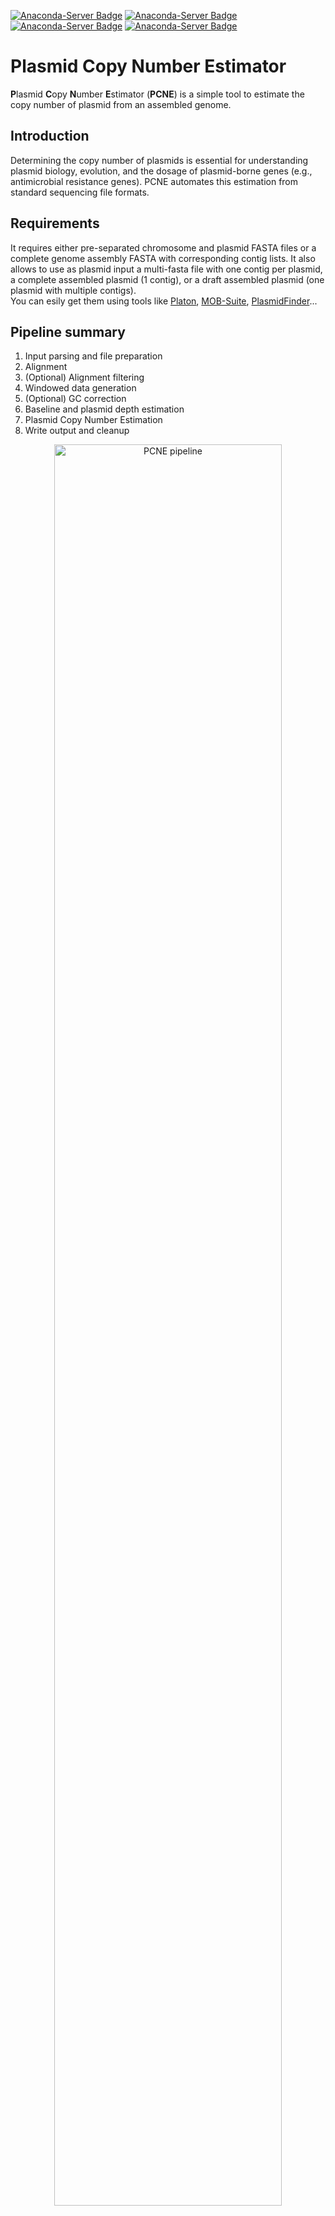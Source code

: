 [![Anaconda-Server Badge](https://anaconda.org/bioconda/pcne/badges/version.svg)](https://anaconda.org/bioconda/pcne)
[![Anaconda-Server Badge](https://anaconda.org/bioconda/pcne/badges/downloads.svg)](https://anaconda.org/bioconda/pcne)
[![Anaconda-Server Badge](https://anaconda.org/bioconda/pcne/badges/latest_release_date.svg)](https://anaconda.org/bioconda/pcne)
[![Anaconda-Server Badge](https://anaconda.org/bioconda/pcne/badges/license.svg)](https://anaconda.org/bioconda/pcne)

# Plasmid Copy Number Estimator
**P**lasmid **C**opy **N**umber **E**stimator (**PCNE**) is a simple tool to estimate the copy number of plasmid from an assembled genome. <br>
## Introduction
Determining the copy number of plasmids is essential for understanding plasmid biology, evolution, and the dosage of plasmid-borne genes (e.g., antimicrobial resistance genes). PCNE automates this estimation from standard sequencing file formats. <br>

## Requirements
It requires either pre-separated chromosome and plasmid FASTA files or a complete genome assembly FASTA with corresponding contig lists. It also allows to use as plasmid input a multi-fasta file with one contig per plasmid, a complete assembled plasmid (1 contig), or a draft assembled plasmid (one plasmid with multiple contigs). <br>
You can esily get them using tools like [Platon](https://github.com/oschwengers/platon), [MOB-Suite](https://github.com/phac-nml/mob-suite), [PlasmidFinder](https://github.com/genomicepidemiology/plasmidfinder)...

## Pipeline summary
1) Input parsing and file preparation
2) Alignment
3) (Optional) Alignment filtering
4) Windowed data generation
5) (Optional) GC correction
6) Baseline and plasmid depth estimation
7) Plasmid Copy Number Estimation
8) Write output and cleanup

<p align="center">
  <img title="PCNE pipeline" src="figure/Workflow_v2.0.0.png" width=85%>

## Dependencies
The tool relies on the following softwares, which will be installed automatically by Conda:<br>
1) **BWA** (tested with v0.7.18)<br>
2) **Samtools** (tested with v1.20)<br>
4) **bedtools** (tested with v2.31.1)
5) **R** (tested with v4.4.3)<br>
6) **R Packages**: readr (v2.1.5), dplyr (v1.1.4), ggplot2(v3.5.2), purrr(v1.0.0)<br>

## Installation
### Bioconda [![install with bioconda](https://img.shields.io/badge/install%20with-bioconda-blue.svg?style=flat)](http://bioconda.github.io/recipes/pcne/README.html)

Install Plasmid Copy Number Estimator via [BioConda](https://bioconda.github.io/)<br>
1) **Set up Conda Channels:**<br>

```
conda config --add channels defaults
conda config --add channels bioconda
conda config --add channels conda-forge
```
2) **Create a new environment and install:**<br>
```
conda create -n pcne_env -c conda-forge -c bioconda pcne
conda activate pcne_env
```
### Docker [![Static Badge](https://img.shields.io/badge/Install_with-Docker-green)](https://hub.docker.com/explore)
You can use [Docker](https://hub.docker.com/repository/docker/riccabolla/pcne/general):

```
docker pull riccabolla/pcne:2.0.0
docker run riccabolla/pcne:2.0.0 pcne -h
```
### Ubuntu
```
sudo apt install -y bwa samtools r-base bedtools bc
R
install.packages(c("readr", "dplyr", "ggplot2", "purrr"))
q()
git clone https://github.com/riccabolla/PCNE.git 
bash PCNE/bin/pcne -h
```
## Quick Usage
```
pcne -c <chromosome.fasta> -p <plasmid.fasta> -r <reads_R1.fastq.gz> -R <reads_R2.fastq.gz> [-t <threads>] [-o <output_prefix>]
```
## Command line options
```
  -c, --chromosome <file>    Path to chromosome FASTA file (Required)  
  -p, --plasmid <file>       Path to plasmid FASTA file (Required)  
                             Use with `--single-plasmid` if file contains one fragmented plasmid  
  -a, --assembly <file>      Path to the assembled genome FASTA file (Required)  
  -C, --chr-list <file>      Path to file containing chromosome contig names (Required)  
  -P, --plasmid-list <file>  Path to file containing plasmid contig names (Required)  
  -r, --reads1 <file>        Path to forward reads (FASTQ) (Mandatory)  
  -R, --reads2 <file>        Path to reverse reads (FASTQ) (Mandatory)  
  -Q, --min-quality <int>    Minimum mapping quality (MQ) for read filtering (default: OFF)  
  -F, --filter <int>         SAM flag to exclude reads (default: OFF)  
  -l, --plot                 Generate a plot of estimated copy numbers (.png)  
  -s, --single-plasmid       Treat all contigs in `-p` FASTA as one fragmented plasmid  
  --gc-correction            Enable GC-correction
  --gc-frac <float>          Specify LOESS smoothing fraction (default: AUTO)
  --gc-window <int>          Specify windows-size (default: 1000 bp)
  --gc-plot <file>           Generate GC plot
  -t, --threads <int>        Number of threads to use (default: 1)  
  -o, --output <str>         Prefix for output files (default: pcne)  
  -k, --keep-intermediate    Keep intermediate files (default: OFF)  
  -v, --version              Show version information  
  -h, --help                 Show help message 
```

# Run the tool

The tool can be run in two different ways: <br>
**Mode 1**: it requires two separate `FASTA` files for chromosome and plasmid(s). <br>
```
#Example Mode 1
pcne \ 
  -c my_sample.chromosome.fasta \ 
  -p my_sample.plasmid.fasta \ 
  -r my_sample_R1.fastq.gz \ 
  -R my_sample_R2.fastq.gz \ 
  -t 8 \ 
  -o my_sample_pcne
```
**Mode 2**: it requires an assembled `FASTA` file, a list file with contig(s) assigned to chromosome, and a list file of contig(s) assigned to plasmid(S).
The list should be structured as follow:
```
plasmid1_contig
plasmid2_contig
plasmid3_contig
...
```
```
#Example Mode 2
pcne \ 
  -a my_sample_assembly.fasta \
  -C chromosome.list \
  -P plasmid.list \ 
  -r my_sample_R1.fastq.gz \ 
  -R my_sample_R2.fastq.gz \ 
  -t 8 \ 
  -o my_sample_pcne
```
**Note**: if files are not in the working folder, provide the PATH. <br>

For both modes the main output is a `TSV` file. <br>
Example `output.tsv`: <br>

|sample | plasmid_contig |length | mean_depth |baseline_mean_depth |normalization_mode |estimated_copy_number |
|---|---|---|---|---|---|---|
|isolate_1|plasmid_contig_ 1|54321 |152.75|31.45|Whole_Chromosome|4.86|
|isolate_1|plasmid_contig_2_IncFIB|9876|28.50|31.45|Whole_Chromosome|0.91|
|...|...|...|...|...|...|...| 

Columns: <br>
* **sample**: Name of the output file
* **plasmid_contig**: Name of the plasmid contig (from the input plasmid FASTA).<br>
* **length**: Length of the plasmid contig in base pairs.<br>
* **mean_depth**: Average sequencing depth calculated for this plasmid contig.<br>
* **baseline_mean_depth**: Baseline coverage depth.<br>
* **normalization mdoe**: how baseline coverage depth was calculated <br>
* **estimated_copy_number**: The calculated copy number (mean_depth / baseline_mean_depth).<br>

## Summarizing multiple results
After running pcne in batch on multiple isolates, you can use `pcne_summary` to combine all results together and generate a summary plot.

```
cd $working_dir
pcne_summary
```
This will create two files:
* `pcne_summary_all_results.tsv`
* `pcne_summary_plot.png`

## Optional parameters
Optional parameters are designed to enhance overall accuracy, especially under challenging or non-ideal conditions. Each parameter is tunable, allowing the user to find the best combination to fit their data.
### --gc-correction
This flag enables a model-based correction for GC content bias in sequencing data. <br>
Use this option if you suspect your sequencing data may have GC bias, which is common for libraries prepared with PCR amplification steps. If you are using a PCR-free workflow or your control data shows a very flat GC-to-depth profile, this step may not be necessary.
### --min-quality / -Q
This sets the minimum mapping quality (MAPQ) for a read to be included in the analysis. A high score means high confidence; a low score means the read could have aligned equally well to multiple different locations. <br>
Use this to filter out ambiguously mapped reads.
### --filter / -F
This sets the SAM flag used to filter out reads. Use this to exclude reads with undesirable properties (ex. PCR artifacts)

## <a name="Next-features"></a>Next features
### Major updates
#### Long-read only support
This new feature has the goal to extend PCNE usage to experiments where no short-reads are available.

### **License**<br>
This project is licensed under the MIT License - see the [LICENSE](https://github.com/riccabolla/PCNE/blob/main/LICENSE) file for details.<br>

### **Contact** <br>
riccardo.bollini@hunimed.eu <br>

### **Issues**<br>
Please report any issues or suggestions via the GitHub [Issues](https://github.com/riccabolla/PCNE/issues) page.<br>
